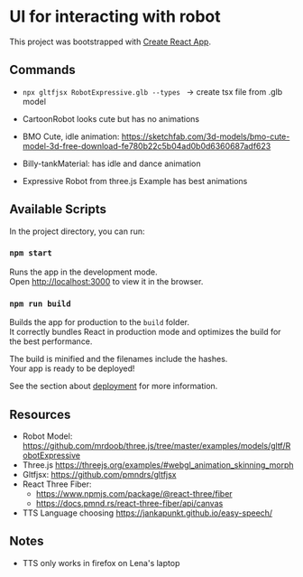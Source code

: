 # UI for interacting with robot

This project was bootstrapped with [Create React App](https://github.com/facebook/create-react-app).

## Commands

- `npx gltfjsx RobotExpressive.glb --types ` -> create tsx file from .glb model

- CartoonRobot looks cute but has no animations
- BMO Cute, idle animation: https://sketchfab.com/3d-models/bmo-cute-model-3d-free-download-fe780b22c5b04ad0b0d6360687adf623
- Billy-tankMaterial: has idle and dance animation
- Expressive Robot from three.js Example has best animations

## Available Scripts

In the project directory, you can run:

### `npm start`

Runs the app in the development mode.\
Open [http://localhost:3000](http://localhost:3000) to view it in the browser.

### `npm run build`

Builds the app for production to the `build` folder.\
It correctly bundles React in production mode and optimizes the build for the best performance.

The build is minified and the filenames include the hashes.\
Your app is ready to be deployed!

See the section about [deployment](https://facebook.github.io/create-react-app/docs/deployment) for more information.

## Resources
- Robot Model: https://github.com/mrdoob/three.js/tree/master/examples/models/gltf/RobotExpressive
- Three.js https://threejs.org/examples/#webgl_animation_skinning_morph
- Gltfjsx: https://github.com/pmndrs/gltfjsx
- React Three Fiber: 
  - https://www.npmjs.com/package/@react-three/fiber
  - https://docs.pmnd.rs/react-three-fiber/api/canvas
- TTS Language choosing https://jankapunkt.github.io/easy-speech/

## Notes 
- TTS only works in firefox on Lena's laptop